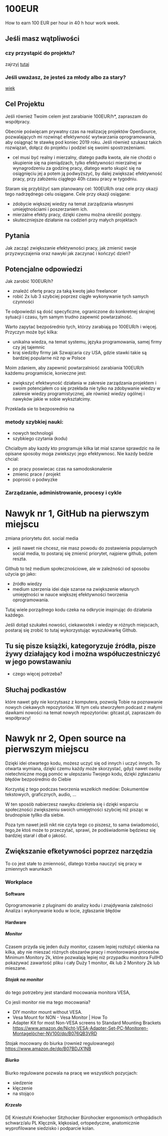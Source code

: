 # 100EUR
How to earn 100 EUR per hour in 40 h hour work week.

## Jeśli masz wątpliwości 
### czy przystąpić do projektu?
zajrzyj [tutaj](for-what.md)

### Jeśli uważasz, że jesteś za młody albo za stary? 
[wiek](wiek.md)

## Cel Projektu
Jeśli również Twoim celem jest zarabianie 100EUR/h*, zapraszam do współpracy.

Obecnie poświęcam prywatny czas na realizację projektów OpenSource, pozwalających mi rozwinąć efektywność wytwarzania oprogramowania, aby osiągnąć te stawkę pod koniec 2019 roku.
Jeśli również szukasz takich rozwiązań, dołącz do projektu i podziel się swoimi spostrzeżeniami.

* cel musi być realny i mierzalny, dlatego padła kwota, ale nie chodzi o skupienie się na pieniądzach, tylko efektywności mierzalnej w wynagrodzeniu za godzinę pracy, dlatego warto skupić się na osiągnięciu jej a potem ją podwyższyć, by dalej zwiększać efektywność pracy, przy założeniu ciągłego 40h czasu pracy w tygodniu. 

Staram się przybliżyć sam planowany cel: 100EUR/h oraz cele przy okazji tego nadrzędnego celu osiągane.
Cele przy okazji osiągane:
- zdobycie większej wiedzy na temat zarządzania własnymi umiejętnościami i poszerzaniem ich.
- mierzalne efekty pracy, dzięki czemu można określić postępy.
- skuteczniejsze działanie na codzień przy małych projektach

## Pytania
Jak zacząć zwiększanie efektywności pracy,
jak zmienić swoje przyzwyczajenia oraz nawyki
jak zaczynać i kończyć dzień?


## Potencjalne odpowiedzi
Jak zarobić 100EUR/h?
- znaleźć ofertę pracy za taką kwotę jako freelancer
- robić 2x lub 3 szybciej poprzez ciągłe wykonywanie tych samych czynności

Te odpowiedzi są dość specyficzne, ograniczone do konkretnej skrajnej sytuacji i czasu, tym samym trudno zapewnić powtarzalność.

Warto zapytać bezpośrednio tych, którzy zarabiają po 100EUR/h i więcej.
Przyczyn może być kilka:
- unikalna wiedza, na temat systemu, języka programowania, samej firmy czy jej tajemnic
- kraj siedziby firmy jak Szwajcaria czy USA, gdzie stawki takie są bardziej popularne niż np w Polsce


Moim zdaniem, aby zapewnić powtarzalniość zarabiania 100EUR/h każdemu programiście, konieczne jest:
- zwiększyć efektwyność działania w zakresie zarządzania projektem i swoim potencjałem
co się przekłada nie tylko na zdobywanie wiedzy w zakresie wiedzy programistycznej, ale również wiedzy ogólnej i nawyków jakie w sobie wykształcimy.

Przeklada sie to bezposrednio na 
### metody szybkiej nauki:
+ nowych technologii
+ szybkiego czytania (kodu)

Chcialbym aby kazdy kto programuje kilka lat mial szanse sprawdzic na ile opisane sposoby moga zwiekszyc jego efektywnosc.
Nie kazdy bedzie chcial:
+ po pracy poswiecac czas na samodoskonalenie
+ zmienic prace / projekt
+ poprosic o podwyzke




### Zarządzanie, administrowanie, procesy i cykle


# Nawyk nr 1, GitHub na pierwszym miejscu
zmiana priorytetu dot. social media

- jeśli nawet nie chcesz, nie masz powodu do zostawienia popularnych social media,
to postaraj się zmienić priorytet, najpierw github, potem reszta.

Github to też medium społecznościowe, ale 
w zależności od sposobu użycia go jako:
- źródło wiedzy
- medium szerzenia idei
daje szanse na zwiększenie własnych umiejętności w nauce większej efektywności tworzenia oprogramowania.

Tutaj wiele porządnego kodu czeka na odkrycie inspirując do działania każdego.

Jeśli dotąd szukałeś nowości, ciekawostek i wiedzy w różnych miejscach, postaraj się zrobić to tutaj wykorzystując wyszukiwarkę Github.

## Tu się pisze książki, kategoryzuje źródła, pisze żywy działający kod i można współuczestniczyć w jego powstawaniu
- czego więcej potrzeba?


## Słuchaj podkastów
które nawet gdy nie korzytsasz z komputera, pozwolą Tobie na poznawanie nowych ciekawych repozytoriów.
W tym celu stworzyłem podcast z małymi dawkami nowości na temat nowych repozytoriów:
gitcast.pl, zapraszam do współpracy!


# Nawyk nr 2, Open source na pierwszym miejscu
Dzięki idei otwartego kodu, możesz uczyć się od innych i uczyć innych.
To otwarta wymiana, dzięki czemu każdy może skorzystać, gdyż nawet osoby nietechniczne mogą pomóc w ulepszaniu Twojego kodu, 
dzięki zgłaszaniu błędów bezpośrednio do Ciebie

Korzystaj z tego podczas tworzenia wszelkich mediów:
Dokumentów tekstowych, graficznych, audio, ...

W ten sposób nabierzesz nawyku dzielenia się i dzięki wsparciu społeczności zwiększeniu swoich umiejętności szybciej niż pisząc w brudnopisie tyllko dla siebie.

Poza tym nawet jeśli nikt nie czyta tego co piszesz, to sama świadomości, tego,że ktoś może to przeczytać, sprawi, że podświadomie będziesz się bardziej starał i dbał o jakość.


## Zwiększanie efketywności poprzez narzędzia
To co jest stałe to zmienność, dlatego trzeba nauczyć się pracy w zmiennych warunkach

### Workplace

#### Software
Oprogramowanie z pluginami do analizy kodu i znajdywania zależności
Analiza i wykonywanie kodu w locie, zgłaszanie błędów

#### Hardware

##### Monitor
Czasem przyda się jeden duży monitor, czasem lepiej rozłożyć okienka na kilka, aby nie mieszać różnych obszarów pracy i monitorowania procesów.
Minimum Monitory 2k, które pozwalają lepiej niż przypadku monitora FullHD pokazywać zawartość pliku i cały 
Duży 1 monitor, 4k 
lub 2 Monitory 2k
lub mieszane.

##### Stojak na monitor
do tego potrzebny jest standard mocowania monitora VESA,

Co jesli monitor nie ma tego mocowania?
+ DIY monitor mount without VESA.
+ Vesa Mount for NON - Vesa Monitor | How To
+ Adapter Kit for most Non-VESA screens to Standard Mounting Brackets 
https://www.amazon.de/Nicht-VESA-Adapter-Set-PC-Monitoren-Montagelöcher-NV100/dp/B076QB3VRD

Stojak mocowany do biurka (rownież regulowanego)
https://www.amazon.de/dp/B07BDJX1NB


##### Biurko
Biurko regulowane
pozwala na pracę we wszystkich pozycjach:
+ siedzenie
+ klęczenie
+ na stojąco

##### Krzesło
DE
  Kniestuhl Kniehocker Sitzhocker Bürohocker ergonomisch orthopädisch schwarz/alu
PL
  Klęcznik, klękosiad, ortopedyczne, anatomicznie wyprofilowane siedzisko i podparcie kolan.
  
  




